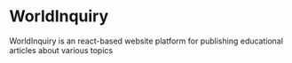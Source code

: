 # WorldInquiry

WorldInquiry is an react-based website platform for publishing educational articles about various topics
